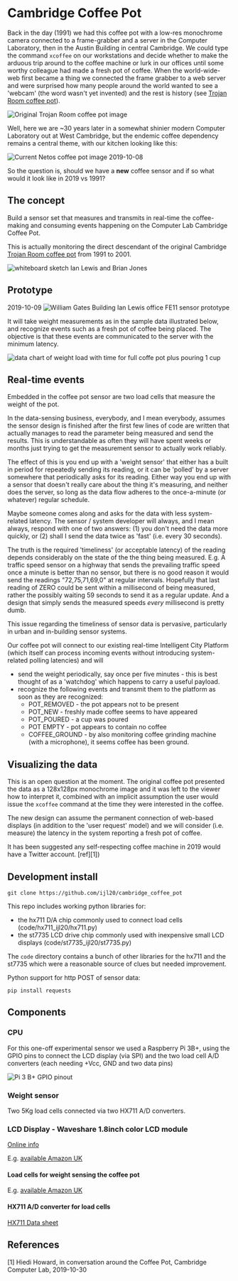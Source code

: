 # Cambridge Coffee Pot

Back in the day (1991) we had this coffee pot with a low-res monochrome camera connected to
a frame-grabber and a server in the Computer Laboratory, then in the Austin Building in central
Cambridge.  We could type the command ```xcoffee``` on our workstations and decide whether to make
the arduous trip around to the coffee machine or lurk in our offices until some worthy colleague had
made a fresh pot of coffee. When the world-wide-web first became a thing we connected the frame grabber
to a web server and were surprised how many people around the world wanted to see a 'webcam' (the word wasn't
yet invented) and the rest is history (see [Trojan Room coffee pot](https://en.wikipedia.org/wiki/Trojan_Room_coffee_pot)).

![Original Trojan Room coffee pot image](images/Trojan_Room_coffee_pot_xcoffee.png)

Well, here we are ~30 years later in a somewhat shinier modern Computer Laboratory out at West Cambridge, but
the endemic coffee dependency remains a central theme, with our kitchen looking like this:

![Current Netos coffee pot image 2019-10-08](images/kitchen.jpg)

So the question is, should we have a **new** coffee sensor and if so what would it look like in 2019 vs 1991?


## The concept

Build a sensor set that measures and transmits in real-time the coffee-making
and consuming events happening on the Computer Lab Cambridge Coffee Pot.

This is actually monitoring the direct descendant of the original
Cambridge [Trojan Room coffee pot](https://en.wikipedia.org/wiki/Trojan_Room_coffee_pot)
from 1991 to 2001.

![whiteboard sketch Ian Lewis and Brian Jones](images/whiteboard_design.jpg)

## Prototype

2019-10-09
![William Gates Building Ian Lewis office FE11 sensor prototype](images/prototype.jpg)


It will take weight measurements as in the sample data illustrated below, and recognize events
such as a fresh pot of coffee being placed. The objective is that these events are communicated
to the server with the minimum latency.

![data chart of weight load with time for full coffe pot plus pouring 1 cup](data/sample_weights_fill_plus_1_cup.png)

## Real-time events

Embedded in the coffee pot sensor are two load cells that measure the weight of the pot.

In the data-sensing business, everybody, and I mean everybody, assumes the sensor design is finished
after the first
few lines of code are written that actually manages to read the parameter being measured and send the results.
This is understandable as often they will have spent weeks or months just trying to get the measurement sensor
to actually work reliably.

The effect of this is you end up with a 'weight sensor' that either has a built in period for repeatedly sending its reading, or it can be 'polled' by a server somewhere that periodically asks for its reading. Either
way you end up with a sensor that doesn't really care about the thing it's measuring, and neither does the server, so long as the data flow adheres to the once-a-minute (or whatever) regular schedule.

Maybe someone comes along and asks for the data with less system-related latency. The sensor / system developer
will always, and I mean always, respond with one of two answers: (1) you don't need the data more quickly, or (2) shall I send the data twice as 'fast' (i.e. every 30 seconds).

The truth is the required 'timeliness' (or acceptable latency) of the reading depends considerably on the state of the the thing being measured.  E.g. A traffic speed sensor on a highway that sends the prevailing traffic speed once a minute is better than no sensor, but there is no good reason it would send the readings "72,75,71,69,0" at regular intervals. Hopefully that last reading of ZERO could be sent within a millisecond of being measured, rather the possibly waiting 59 seconds to send it as a regular update. And a design that simply sends the measured speeds *every* millisecond is pretty dumb.

This issue regarding the timeliness of sensor data is pervasive, particularly in urban and in-building sensor systems.

Our coffee pot will connect to our existing real-time Intelligent City Platform (which itself can process
incoming events without introducing system-related polling latencies) and will
* send the weight periodically, say once per five minutes - this is best thought of as a 'watchdog' which
happens to carry a useful payload.
* recognize the following events and transmit them to the platform as soon as they are recognized:
    * POT_REMOVED - the pot appears not to be present
    * POT_NEW - freshly made coffee seems to have appeared
    * POT_POURED - a cup was poured
    * POT EMPTY - pot appears to contain no coffee
    * COFFEE_GROUND - by also monitoring coffee grinding machine (with a microphone), it seems coffee has been ground.

## Visualizing the data

This is an open question at the moment. The original coffee pot presented the data as a 128x128px monochrome
image and it was left to the viewer how to interpret it, combined with an implicit assumption the user would
issue the ```xcoffee``` command at the time they were interested in the coffee.

The new design can assume the permanent connection of web-based displays (in addition to the 'user request'
model) and we will consider (i.e. measure) the latency in the system reporting a fresh pot of coffee.

It has been suggested any self-respecting coffee machine in 2019 would have a Twitter account. [ref][1])


## Development install

```
git clone https://github.com/ijl20/cambridge_coffee_pot
```

This repo includes working python libraries for:

* the hx711 D/A chip commonly used to connect load cells (code/hx711_ijl20/hx711.py)
* the st7735 LCD drive chip commonly used with inexpensive small LCD displays (code/st7735_ijl20/st7735.py)

The ```code``` directory contains a bunch of other libraries for the hx711 and the st7735 which were a reasonable source of clues but needed improvement.

Python support for http POST of sensor data:

```
pip install requests
```

## Components

### CPU

For this one-off experimental sensor we used a Raspberry Pi 3B+, using the GPIO pins to
connect the LCD display (via SPI) and the two load cell A/D converters (each needing +Vcc, GND and two data
pins)

![Pi 3 B+ GPIO pinout](images/pi_3_gpio.png)

### Weight sensor

Two 5Kg load cells connected via two HX711 A/D converters.

### LCD Display - Waveshare 1.8inch color LCD module

[Online info](https://www.waveshare.com/wiki/1.8inch_LCD_Module)

E.g. [available Amazon UK](https://www.amazon.co.uk/Waveshare-1-8inch-LCD-Module/dp/B077YFTMVT)

#### Load cells for weight sensing the coffee pot

E.g. [available Amazon UK](https://www.amazon.co.uk/gp/product/B07GRGT3C3)

#### HX711 A/D converter for load cells

[HX711 Data sheet](hx711/hx711_english.pdf)

## References

[1] Hiedi Howard, in conversation around the Coffee Pot, Cambridge Computer Lab, 2019-10-30
